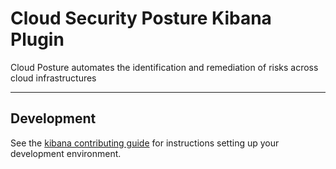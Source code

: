# Cloud Security Posture Kibana Plugin

Cloud Posture automates the identification and remediation of risks across cloud infrastructures

---

## Development

See the [kibana contributing guide](https://github.com/elastic/kibana/blob/main/CONTRIBUTING.md) for instructions setting up your development environment.
